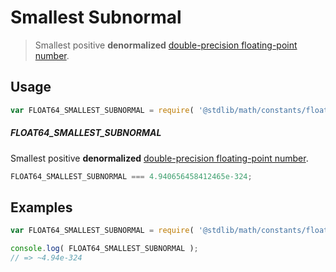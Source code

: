 # Smallest Subnormal

> Smallest positive __denormalized__ [double-precision floating-point number][ieee754].

<section class="usage">

## Usage

``` javascript
var FLOAT64_SMALLEST_SUBNORMAL = require( '@stdlib/math/constants/float64-smallest-subnormal' );
```

##### FLOAT64_SMALLEST_SUBNORMAL

Smallest positive __denormalized__ [double-precision floating-point number][ieee754].

``` javascript
FLOAT64_SMALLEST_SUBNORMAL === 4.940656458412465e-324;
```

<!-- </usage> -->


<section class="examples">

## Examples

<!-- TODO: better example -->

``` javascript
var FLOAT64_SMALLEST_SUBNORMAL = require( '@stdlib/math/constants/float64-smallest-subnormal' );

console.log( FLOAT64_SMALLEST_SUBNORMAL );
// => ~4.94e-324
```

<!-- </examples> -->


<section class="links">

[ieee754]: http://en.wikipedia.org/wiki/IEEE_754-1985

<!-- </links> -->
